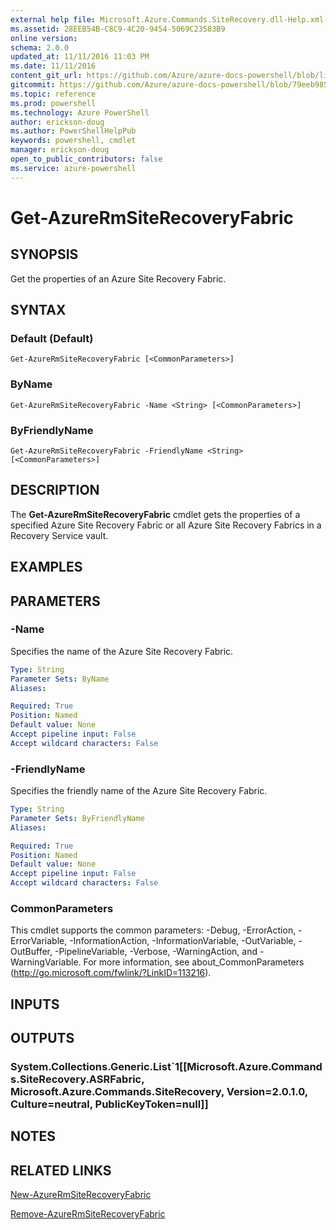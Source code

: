 ```yaml
---
external help file: Microsoft.Azure.Commands.SiteRecovery.dll-Help.xml
ms.assetid: 28EEB54B-C8C9-4C20-9454-5069C23583B9
online version: 
schema: 2.0.0
updated_at: 11/11/2016 11:03 PM
ms.date: 11/11/2016
content_git_url: https://github.com/Azure/azure-docs-powershell/blob/live/azureps-cmdlets-docs/ResourceManager/AzureRM.SiteRecovery/v3.2.0/Get-AzureRmSiteRecoveryFabric.md
gitcommit: https://github.com/Azure/azure-docs-powershell/blob/79eeb985ea480979357fb4695832a0c3d29a48bf/azureps-cmdlets-docs/ResourceManager/AzureRM.SiteRecovery/v3.2.0/Get-AzureRmSiteRecoveryFabric.md
ms.topic: reference
ms.prod: powershell
ms.technology: Azure PowerShell
author: erickson-doug
ms.author: PowerShellHelpPub
keywords: powershell, cmdlet
manager: erickson-doug
open_to_public_contributors: false
ms.service: azure-powershell
---
```


# Get-AzureRmSiteRecoveryFabric

## SYNOPSIS
Get the properties of an Azure Site Recovery Fabric.

## SYNTAX

### Default (Default)
```
Get-AzureRmSiteRecoveryFabric [<CommonParameters>]
```

### ByName
```
Get-AzureRmSiteRecoveryFabric -Name <String> [<CommonParameters>]
```

### ByFriendlyName
```
Get-AzureRmSiteRecoveryFabric -FriendlyName <String> [<CommonParameters>]
```

## DESCRIPTION
The **Get-AzureRmSiteRecoveryFabric** cmdlet gets the properties of a specified Azure Site Recovery Fabric or all Azure Site Recovery Fabrics in a Recovery Service vault.

## EXAMPLES

## PARAMETERS

### -Name
Specifies the name of the Azure Site Recovery Fabric.

```yaml
Type: String
Parameter Sets: ByName
Aliases: 

Required: True
Position: Named
Default value: None
Accept pipeline input: False
Accept wildcard characters: False
```

### -FriendlyName
Specifies the friendly name of the Azure Site Recovery Fabric.

```yaml
Type: String
Parameter Sets: ByFriendlyName
Aliases: 

Required: True
Position: Named
Default value: None
Accept pipeline input: False
Accept wildcard characters: False
```

### CommonParameters
This cmdlet supports the common parameters: -Debug, -ErrorAction, -ErrorVariable, -InformationAction, -InformationVariable, -OutVariable, -OutBuffer, -PipelineVariable, -Verbose, -WarningAction, and -WarningVariable. For more information, see about_CommonParameters (http://go.microsoft.com/fwlink/?LinkID=113216).

## INPUTS

## OUTPUTS

### System.Collections.Generic.List`1[[Microsoft.Azure.Commands.SiteRecovery.ASRFabric, Microsoft.Azure.Commands.SiteRecovery, Version=2.0.1.0, Culture=neutral, PublicKeyToken=null]]

## NOTES

## RELATED LINKS

[New-AzureRmSiteRecoveryFabric](xref:ResourceManager/AzureRM.SiteRecovery/v3.2.0/New-AzureRmSiteRecoveryFabric.md)

[Remove-AzureRmSiteRecoveryFabric](xref:ResourceManager/AzureRM.SiteRecovery/v3.2.0/Remove-AzureRmSiteRecoveryFabric.md)
